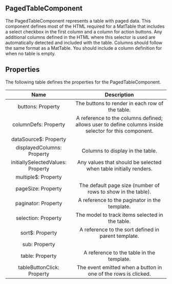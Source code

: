 ## PagedTableComponent

The PagedTableComponent represents a table with paged data. This component
defines most of the HTML required for a MatTable that includes a select
checkbox in the first column and a column for action buttons. Any additional
columns defined in the HTML where this selector is used are automatically
detected and included with the table. Columns should follow the same format
as a MatTable. You should include a column definition for when no table is
empty.

## Properties

The following table defines the properties for the PagedTableComponent.

| Name | Description |
| :------: | :------: |
| buttons: Property | The buttons to render in each row of the table. |
| columnDefs: Property | A reference to the columns defined; allows user to define columns inside selector for this component. |
| dataSource$: Property |  |
| displayedColumns: Property | Columns to display in the table. |
| initiallySelectedValues: Property | Any values that should be selected when table initially renders. |
| multiple$: Property |  |
| pageSize: Property | The default page size (number of rows to show in the table). |
| paginator: Property | A reference to the paginator in the template. |
| selection: Property | The model to track items selected in the table. |
| sort$: Property | A reference to the sort defined in parent template. |
| sub: Property |  |
| table: Property | A reference to the table in the template. |
| tableButtonClick: Property | The event emitted when a button in one of the rows is clicked. |
